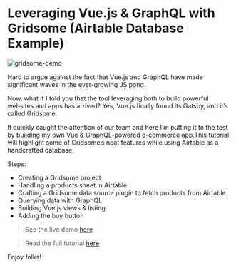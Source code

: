 # Leveraging Vue.js & GraphQL with Gridsome (Airtable Database Example)

![gridsome-demo](https://snipcart.com/media/203990/gridsome-airtable-tutorial.png)

Hard to argue against the fact that Vue.js and GraphQL have made significant waves in the ever-growing JS pond.

Now, what if I told you that the tool leveraging both to build powerful websites and apps has arrived? Yes, Vue.js finally found its Gatsby, and it’s called Gridsome.

It quickly caught the attention of our team and here I’m putting it to the test by building my own Vue & GraphQL-powered e-commerce app.This tutorial will highlight some of Gridsome’s neat features while using Airtable as a handcrafted database.

Steps:

- Creating a Gridsome project
- Handling a products sheet in Airtable
- Crafting a Gridsome data source plugin to fetch products from Airtable
- Querying data with GraphQL
- Building Vue.js views & listing
- Adding the buy button

> See the live demo [here](https://snipcart-gridsome-airtable.netlify.com/)

> Read the full tutorial [here](https://snipcart.com/blog/vuejs-graphql-airtable-example)

Enjoy folks!
